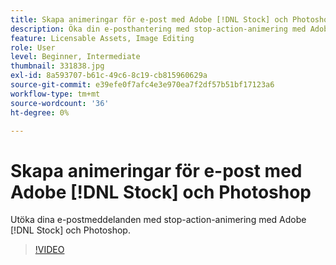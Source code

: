 ```yaml
---
title: Skapa animeringar för e-post med Adobe [!DNL Stock] och Photoshop
description: Öka din e-posthantering med stop-action-animering med Adobe [!DNL Stock] och Photoshop
feature: Licensable Assets, Image Editing
role: User
level: Beginner, Intermediate
thumbnail: 331838.jpg
exl-id: 8a593707-b61c-49c6-8c19-cb815960629a
source-git-commit: e39efe0f7afc4e3e970ea7f2df57b51bf17123a6
workflow-type: tm+mt
source-wordcount: '36'
ht-degree: 0%

---
```


# Skapa animeringar för e-post med Adobe [!DNL Stock] och Photoshop

Utöka dina e-postmeddelanden med stop-action-animering med Adobe [!DNL Stock] och Photoshop.

>[!VIDEO](https://video.tv.adobe.com/v/331838?hidetitle=true)

